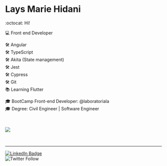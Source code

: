 # Lays Marie Hidani 
:octocat: Hi!

:computer: Front end Developer

:hammer_and_wrench: Angular
<br>
:hammer_and_wrench: TypeScript
<br>
:hammer_and_wrench: Akita (State management)
<br>
:hammer_and_wrench: Jest
<br>
:hammer_and_wrench: Cypress
<br>
:hammer_and_wrench: Git
<br>
:books: Learning Flutter

:mortar_board: BootCamp Front-end Developer: @laboratoriala
<br>
:mortar_board: Degree: Civil Engineer | Software Engineer

<br>
<p align="left">
  <a href="https://github.com/anuraghazra/github-readme-stats">
    <img
      align="center"
      src="https://github-readme-stats.vercel.app/api?username=layshidani&count_private=true&show_icons=true&custom_title=Github%20Status&hide=contribs&theme=tokyonight"
    />
  </a>
</p>
<br>

<hr>

[![LinkedIn Badge](https://img.shields.io/badge/-Lays%20Hidani-blue?style=flat-square&logo=Linkedin&logoColor=white&link=https://www.linkedin.com/in/lays-hidani/)](https://www.linkedin.com/in/lays-hidani/)
<br>
![Twitter Follow](https://img.shields.io/twitter/follow/layshidani?style=social)

